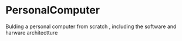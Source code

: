 # PersonalComputer
Bulding a personal computer from scratch , including the software and harware architectture
